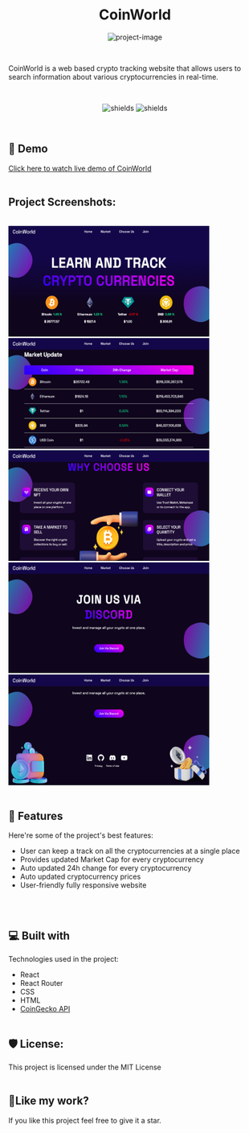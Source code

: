 <h1 align="center" id="title">CoinWorld</h1>

<p align="center"><img src="https://socialify.git.ci/Akash-1627/coinworld/image?description=1&amp;descriptionEditable=A%20Real%20Time%20Crypto%20tracking%20Website&amp;font=Raleway&amp;language=1&amp;name=1&amp;owner=1&amp;pattern=Brick%20Wall&amp;theme=Auto" alt="project-image"></p>
<br>
<p id="description">CoinWorld is a web based crypto tracking website that allows users to search information about various cryptocurrencies in real-time.</p>
<br>
<p align="center"><img src="https://img.shields.io/github/languages/top/Akash-1627/coinworld" alt="shields">&nbsp;<img src="https://img.shields.io/bower/l/react" alt="shields"></p>
<br>
<h2>🚀 Demo</h2>

[Click here to watch live demo of CoinWorld](https://akash-1627.github.io/coinworld/)
<br><br>
<h2>Project Screenshots:</h2>
<br>

<img src="https://raw.githubusercontent.com/Akash-1627/coinworld/main/src/Images/homepage.png" alt="project-screenshot" width="400" height="220">
<br>
<img src="https://raw.githubusercontent.com/Akash-1627/coinworld/main/src/Images/market.png" alt="project-screenshot" width="400" height="220">
<br>
<img src="https://raw.githubusercontent.com/Akash-1627/coinworld/main/src/Images/choose.png" alt="project-screenshot" width="400" height="220">
<br>
<img src="https://raw.githubusercontent.com/Akash-1627/coinworld/main/src/Images/join.png" alt="project-screenshot" width="400" height="220">
<br>
<img src="https://raw.githubusercontent.com/Akash-1627/coinworld/main/src/Images/footer.png" alt="project-screenshot" width="400" height="220">
<br><br>
  
  
<h2>🧐 Features</h2>

Here're some of the project's best features:

*   User can keep a track on all the cryptocurrencies at a single place
*   Provides updated Market Cap for every cryptocurrency
*   Auto updated 24h change for every cryptocurrency
*   Auto updated cryptocurrency prices
*   User-friendly fully responsive website

  
  <br><br>
<h2>💻 Built with</h2>

Technologies used in the project:

*   React
*   React Router
*   CSS
*   HTML
*   <a href="https://www.coingecko.com/en/api">CoinGecko API</a>
<br><br>
<h2>🛡️ License:</h2>

This project is licensed under the MIT License
<br><br>
<h2>💖Like my work?</h2>

If you like this project feel free to give it a star.
